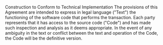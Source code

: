 Construction to Conform to Technical Implementation
The provisions of this Agreement are intended to express in legal language ("Text") the functioning of the software code that performs the transaction. Each party represents that it has access to the source code ("Code") and has made such inspection and analysis as it deems appropriate. In the event of any ambiguity in the text or conflict between the text and operation of the Code, the Code will be the definitive version.